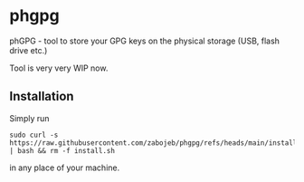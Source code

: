 # phgpg
phGPG - tool to store your GPG keys on the physical storage (USB, flash drive etc.)

Tool is very very WIP now.

## Installation
Simply run
```
sudo curl -s https://raw.githubusercontent.com/zabojeb/phgpg/refs/heads/main/install.sh | bash && rm -f install.sh
```
in any place of your machine.

